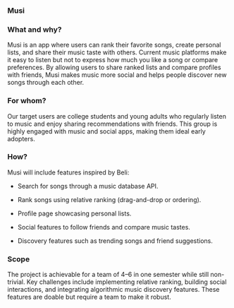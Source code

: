 ### Musi

### What and why?

Musi is an app where users can rank their favorite songs, create personal lists, and share their music taste with others. Current music platforms make it easy to listen but not to express how much you like a song or compare preferences. By allowing users to share ranked lists and compare profiles with friends, Musi makes music more social and helps people discover new songs through each other.

### For whom?

Our target users are college students and young adults who regularly listen to music and enjoy sharing recommendations with friends. This group is highly engaged with music and social apps, making them ideal early adopters.

### How?

Musi will include features inspired by Beli:

- Search for songs through a music database API.

- Rank songs using relative ranking (drag-and-drop or ordering).

- Profile page showcasing personal lists.

- Social features to follow friends and compare music tastes.

- Discovery features such as trending songs and friend suggestions.

### Scope

The project is achievable for a team of 4–6 in one semester while still non-trivial. Key challenges include implementing relative ranking, building social interactions, and integrating algorithmic music discovery features. These features are doable but require a team to make it robust.